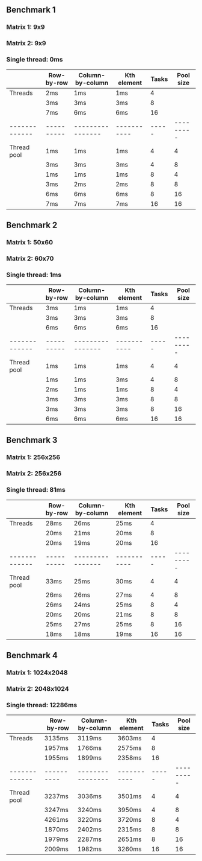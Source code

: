 ## Benchmark 1
### Matrix 1: 9x9
### Matrix 2: 9x9
### Single thread: 0ms
|             |Row-by-row|Column-by-column|Kth element|Tasks|Pool size|
|-------------|----------|----------------|-----------|-----|---------|
|Threads      |2ms       |1ms             |1ms        |4    |         |
|             |3ms       |3ms             |3ms        |8    |         |
|             |7ms       |6ms             |6ms        |16   |         |
|-------------|----------|----------------|-----------|-----|---------|
|Thread pool  |1ms       |1ms             |1ms        |4    |4        |
|             |3ms       |3ms             |3ms        |4    |8        |
|             |1ms       |1ms             |1ms        |8    |4        |
|             |3ms       |2ms             |2ms        |8    |8        |
|             | 6ms      | 6ms            | 6ms       |8    |16       |
|             |7ms       |7ms             |7ms       |16   |16       |

## Benchmark 2
### Matrix 1: 50x60
### Matrix 2: 60x70
### Single thread: 1ms

|             |Row-by-row|Column-by-column|Kth element|Tasks|Pool size|
|-------------|----------|----------------|-----------|-----|---------|
|Threads      | 3ms      | 1ms            | 1ms       |4    |         |
|             | 3ms      | 3ms            | 3ms       |8    |         |
|             | 6ms      | 6ms            | 6ms       |16   |         |
|-------------|----------|----------------|-----------|-----|---------|
|Thread pool  | 1ms      | 1ms            | 1ms       |4    |4        |
|             | 1ms      | 1ms            | 3ms       |4    |8        |
|             | 2ms      | 1ms            | 1ms       |8    |4        |
|             | 3ms      | 3ms            | 3ms       |8    |8        |
|             | 3ms      | 3ms            | 3ms       |8    |16       |
|             | 6ms      | 6ms            | 6ms       |16   |16       |

## Benchmark 3
### Matrix 1: 256x256
### Matrix 2: 256x256
### Single thread: 81ms

|             |Row-by-row|Column-by-column|Kth element|Tasks|Pool size|
|-------------|----------|----------------|-----------|-----|---------|
|Threads      |28ms      |26ms            |25ms       |4    |         |
|             |20ms      |21ms            |20ms       |8    |         |
|             |20ms      |19ms            |20ms       |16   |         |
|-------------|----------|----------------|-----------|-----|---------|
|Thread pool  |33ms      |25ms            |30ms       |4    |4        |
|             |26ms      |26ms            |27ms       |4    |8        |
|             |26ms      |24ms            |25ms       |8    |4        |
|             |20ms      |20ms            |21ms       |8    |8        |
|             |25ms      |27ms            |25ms       |8    |16       |
|             |18ms      |18ms            |19ms       |16   |16       |

## Benchmark 4
### Matrix 1: 1024x2048
### Matrix 2: 2048x1024
### Single thread: 12286ms

|             |Row-by-row|Column-by-column|Kth element|Tasks|Pool size|
|-------------|----------|----------------|-----------|-----|---------|
|Threads      |3135ms    |3119ms          |3603ms     |4    |         |
|             |1957ms    |1766ms          |2575ms     |8    |         |
|             |1955ms    |1899ms          |2358ms     |16   |         |
|-------------|----------|----------------|-----------|-----|---------|
|Thread pool  |3237ms    |3036ms          |3501ms     |4    |4        |
|             |3247ms    |3240ms          |3950ms     |4    |8        |
|             |4261ms    |3220ms          |3720ms     |8    |4        |
|             |1870ms    |2402ms          |2315ms     |8    |8        |
|             |1979ms    |2287ms          |2651ms     |8    |16       |
|             |2009ms    |1982ms          |3260ms     |16   |16       |